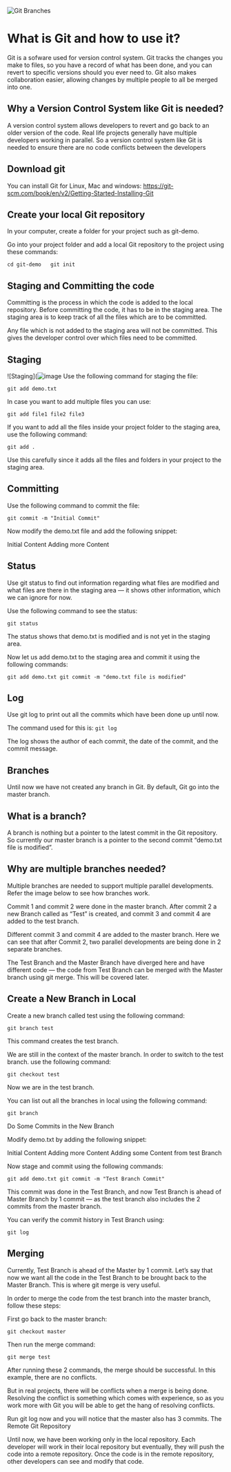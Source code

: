 ![Git Branches](https://www.rittmanmead.com/blog/content/images/2016/05/06636git-branch1.png)

# What is Git and how to use it?
Git is a sofware used for version control system. Git tracks the changes you make to files, so you have a record of what has been done, and you can revert to specific versions should you ever need to. Git also makes collaboration easier, allowing changes by multiple people to all be merged into one.

## Why a Version Control System like Git is needed?
A version control system allows developers to revert and go back to an older version of the code.
Real life projects generally have multiple developers working in parallel. So a version control system like Git is needed to ensure there are no code conflicts between the developers

## Download git

You can install Git for Linux, Mac and windows:
https://git-scm.com/book/en/v2/Getting-Started-Installing-Git

## Create your local Git repository

In your computer, create a folder for your project such as git-demo.

Go into your project folder and add a local Git repository to the project using these commands:

`cd git-demo  
git init`

## Staging and Committing the code

Committing is the process in which the code is added to the local repository. Before committing the code, it has to be in the staging area. The staging area is  to keep track of all the files which are to be committed.

Any file which is not added to the staging area will not be committed. This gives the developer control over which files need to be committed.

## Staging
![Staging](![image](https://user-images.githubusercontent.com/83532131/116825734-28ee8b80-ab99-11eb-86e9-81133872a6d4.png)
Use the following command for staging the file:

`git add demo.txt`

In case you want to add multiple files you can use:

`git add file1 file2 file3`

If you want to add all the files inside your project folder to the staging area, use the following command:

`git add .`

Use this carefully since it adds all the files and folders in your project to the staging area.

## Committing

Use the following command to commit the file:

`git commit -m "Initial Commit"`

Now modify the demo.txt file and add the following snippet:

Initial Content Adding more Content

## Status

Use git status to find out information regarding what files are modified and what files are there in the staging area — it shows other information, which we can ignore for now.

Use the following command to see the status:

`git status`

The status shows that demo.txt is modified and is not yet in the staging area.

Now let us add demo.txt to the staging area and commit it using the following commands:

`git add demo.txt git commit -m "demo.txt file is modified"`

## Log

Use git log to print out all the commits which have been done up until now.

The command used for this is:
`git log`

The log shows the author of each commit, the date of the commit, and the commit message.

## Branches

Until now we have not created any branch in Git. By default, Git go into the master branch.

## What is a branch?

A branch is nothing but a pointer to the latest commit in the Git repository. So currently our master branch is a pointer to the second commit “demo.txt file is modified”.

## Why are multiple branches needed?

Multiple branches are needed to support multiple parallel developments. Refer the image below to see how branches work.

Commit 1 and commit 2 were done in the master branch. After commit 2 a new Branch called as “Test” is created, and commit 3 and commit 4 are added to the test branch.

Different commit 3 and commit 4 are added to the master branch. Here we can see that after Commit 2, two parallel developments are being done in 2 separate branches.

The Test Branch and the Master Branch have diverged here and have different code — the code from Test Branch can be merged with the Master branch using git merge. This will be covered later.

## Create a New Branch in Local

Create a new branch called test using the following command:

`git branch test`

This command creates the test branch.

We are still in the context of the master branch. In order to switch to the test branch. use the following command:

`git checkout test`

Now we are in the test branch.

You can list out all the branches in local using the following command:

`git branch`

Do Some Commits in the New Branch

Modify demo.txt by adding the following snippet:

Initial Content Adding more Content Adding some Content from test Branch

Now stage and commit using the following commands:

`git add demo.txt git commit -m "Test Branch Commit"`

This commit was done in the Test Branch, and now Test Branch is ahead of Master Branch by 1 commit — as the test branch also includes the 2 commits from the master branch.

You can verify the commit history in Test Branch using:

`git log`

## Merging

Currently, Test Branch is ahead of the Master by 1 commit. Let’s say that now we want all the code in the Test Branch to be brought back to the Master Branch. This is where git merge is very useful.

In order to merge the code from the test branch into the master branch, follow these steps:

First go back to the master branch:

`git checkout master`

Then run the merge command:

`git merge test`

After running these 2 commands, the merge should be successful. In this example, there are no conflicts.

But in real projects, there will be conflicts when a merge is being done. Resolving the conflict is something which comes with experience, so as you work more with Git you will be able to get the hang of resolving conflicts.

Run git log now and you will notice that the master also has 3 commits.
The Remote Git Repository

Until now, we have been working only in the local repository. Each developer will work in their local repository but eventually, they will push the code into a remote repository. Once the code is in the remote repository, other developers can see and modify that code.
